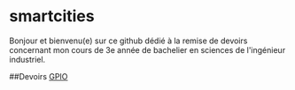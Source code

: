 # smartcities

Bonjour et bienvenu(e) sur ce github dédié à la remise de devoirs concernant mon cours de 3e année de bachelier en sciences de l'ingénieur industriel.


##Devoirs
[GPIO](GPIO)
